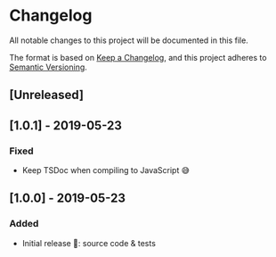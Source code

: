 # Changelog

All notable changes to this project will be documented in this file.

The format is based on [Keep a Changelog](https://keepachangelog.com/en/1.0.0/),
and this project adheres to [Semantic Versioning](https://semver.org/spec/v2.0.0.html).

## [Unreleased]

## [1.0.1] - 2019-05-23

### Fixed

- Keep TSDoc when compiling to JavaScript 😅

## [1.0.0] - 2019-05-23

### Added

- Initial release 🎉: source code & tests
